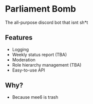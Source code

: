 # Parliament Bomb

The all-purpose discord bot that isnt sh*t

## Features

- Logging
- Weekly status report (TBA)
- Moderation
- Role hierarchy management (TBA)
- Easy-to-use API

## Why?

- Because mee6 is trash
